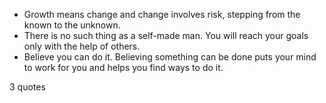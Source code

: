  - Growth means change and change involves risk, stepping from the known to the unknown.
 - There is no such thing as a self-made man. You will reach your goals only with the help of others.
 - Believe you can do it. Believing something can be done puts your mind to work for you and helps you find ways to do it.

3 quotes